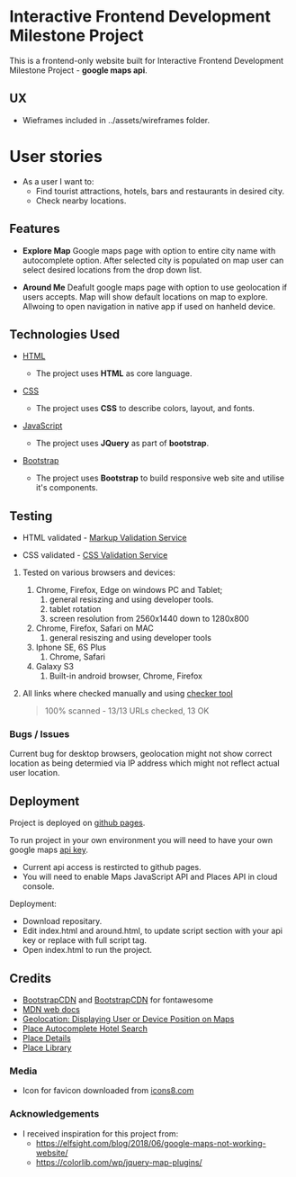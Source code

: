 # Interactive Frontend Development Milestone Project  

This is a frontend-only website built for Interactive Frontend Development Milestone Project - **google maps api**.

## UX

- Wieframes included in ../assets/wireframes folder.

# User stories

- As a user I want to:
  - Find tourist attractions, hotels, bars and restaurants in desired city.
  - Check nearby locations.

## Features

- **Explore Map** Google maps page with option to entire city name with autocomplete option. After selected city is populated on map user can select desired locations from the drop down list.

- **Around Me** Deafult google maps page with option to use geolocation if users accepts. Map will show default locations on map to explore. Allwoing to open navigation in native app if used on hanheld device.

## Technologies Used

- [HTML](https://w3c.github.io/html/)
    - The project uses **HTML** as core language.

- [CSS](https://www.w3.org/Style/CSS/Overview.en.html)
    - The project uses **CSS** to describe colors, layout, and fonts.

- [JavaScript](https://www.javascript.com/)
    - The project uses **JQuery** as part of **bootstrap**.

- [Bootstrap](https://getbootstrap.com/)
    - The project uses **Bootstrap** to build responsive web site and utilise it's components.

## Testing

- HTML validated - [Markup Validation Service](https://validator.w3.org/)

- CSS validated - [CSS Validation Service](https://jigsaw.w3.org/css-validator/)

1. Tested on various browsers and devices:
    1. Chrome, Firefox, Edge on windows PC and Tablet;
        1. general resiszing and using developer tools.
        2. tablet rotation
        3. screen resolution from 2560x1440 down to 1280x800
    2. Chrome, Firefox, Safari on MAC
        1. general resiszing and using developer tools
    3. Iphone SE, 6S Plus
        1. Chrome, Safari
    4. Galaxy S3
        1. Built-in android browser, Chrome, Firefox

2. All links where checked manually and using [checker tool](https://www.deadlinkchecker.com/website-dead-link-checker.asp)
    > 100% scanned - 13/13 URLs checked, 13 OK

### Bugs / Issues

Current bug for desktop browsers, geolocation might not show correct location as being determied via IP address which might not reflect actual user location.

## Deployment

Project is deployed on [github pages](https://dmtry.github.io/ifdmp-dn/index.html).

To run project in your own environment you will need to have your own google maps [api key](https://developers.google.com/maps/documentation/embed/get-api-key).
- Current api access is restircted to github pages.
- You will need to enable Maps JavaScript API and Places API in cloud console.

Deployment:
- Download repositary.
- Edit index.html and around.html, to update script section with your api key or replace with full script tag.
- Open index.html to run the project.

## Credits

- [BootstrapCDN](https://www.bootstrapcdn.com/) and [BootstrapCDN](https://www.bootstrapcdn.com/fontawesome/) for fontawesome
- [MDN web docs](https://developer.mozilla.org/en-US/docs/Web/API/Location/reload)
- [Geolocation: Displaying User or Device Position on Maps](https://developers.google.com/maps/documentation/javascript/geolocation)
- [Place Autocomplete Hotel Search](https://developers.google.com/maps/documentation/javascript/examples/places-autocomplete-hotelsearch#try-it-yourself)
- [Place Details](https://developers.google.com/places/web-service/details)
- [Place Library](https://developers.google.com/maps/documentation/javascript/places#place_details)

### Media

- Icon for favicon downloaded from [icons8.com](https://icons8.com/icons/set/travel) 

### Acknowledgements

- I received inspiration for this project from:
    -  https://elfsight.com/blog/2018/06/google-maps-not-working-website/
    -  https://colorlib.com/wp/jquery-map-plugins/
